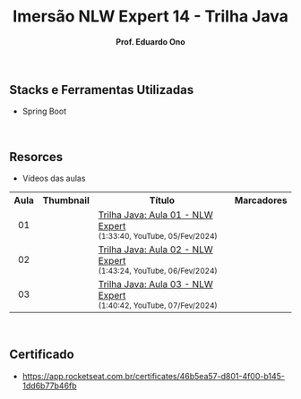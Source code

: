 <h1 align="center">Imersão NLW Expert 14 - Trilha Java</h1>

<h4 align="center">Prof. Eduardo Ono</h4>

&nbsp;

## Stacks e Ferramentas Utilizadas

* Spring Boot

&nbsp;

## Resorces

* Vídeos das aulas

<table>
  <tr>
    <th>Aula</th>
    <th>Thumbnail</th>
    <th>Título</th>
    <th>Marcadores</th>
  </tr>
  <tr>
    <td align="center">01</td>
    <td><img src="https://img.youtube.com/vi/CxbpZaa83bM/default.jpg" alt=""></td>
    <td>
      <a href="https://www.youtube.com/watch?v=CxbpZaa83bM">Trilha Java: Aula 01 - NLW Expert</a><br>
      <sub>(1:33:40, YouTube, 05/Fev/2024)</sub>
    </td>
    <td>
    </td>
  </tr>
  <tr>
    <td align="center">02</td>
    <td><img src="https://img.youtube.com/vi/CFplzUjLT-c/default.jpg" alt=""></td>
    <td>
      <a href="https://www.youtube.com/watch?v=CFplzUjLT-c">Trilha Java: Aula 02 - NLW Expert</a><br>
      <sub>(1:43:24, YouTube, 06/Fev/2024)</sub>
    </td>
    <td>
    </td>
  </tr>
  <tr>
    <td align="center">03</td>
    <td><img src="https://img.youtube.com/vi/trFAEckkook/default.jpg" alt=""></td>
    <td>
      <a href="https://www.youtube.com/watch?v=trFAEckkook">Trilha Java: Aula 03 - NLW Expert</a><br>
      <sub>(1:40:42, YouTube, 07/Fev/2024)</sub>
    </td>
    <td>
      <sub>
      </sub>
    </td>
  </tr>
</table>

&nbsp;

## Certificado

* https://app.rocketseat.com.br/certificates/46b5ea57-d801-4f00-b145-1dd6b77b46fb

&nbsp;
